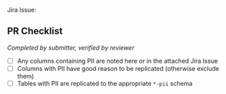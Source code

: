 <!--
  This pull request updates the configuration of our DMS replication task, which migrates tables from our production database to Redshift.

  Explain the change here or in a linked Jira Issue.
-->

Jira Issue:

## PR Checklist

_Completed by submitter, verified by reviewer_

- [ ] Any columns containing PII are noted here or in the attached Jira Issue
- [ ] Columns with PII have good reason to be replicated (otherwise exclude them)
- [ ] Tables with PII are replicated to the appropriate `*-pii` schema
